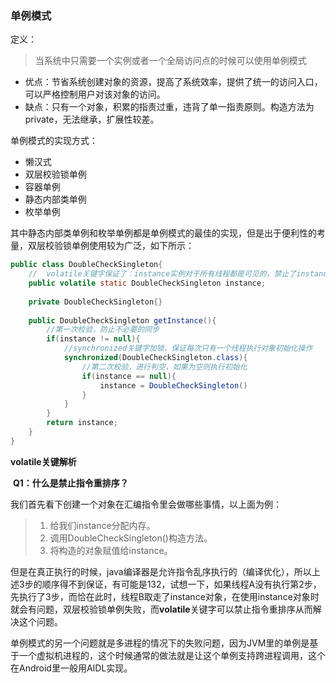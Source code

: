 ### 单例模式



定义：

> 当系统中只需要一个实例或者一个全局访问点的时候可以使用单例模式

* 优点：节省系统创建对象的资源，提高了系统效率，提供了统一的访问入口，可以严格控制用户对该对象的访问。
* 缺点：只有一个对象，积累的指责过重，违背了单一指责原则。构造方法为private，无法继承，扩展性较差。



单例模式的实现方式：

* 懒汉式
* 双层校验锁单例
* 容器单例
* 静态内部类单例
* 枚举单例

其中静态内部类单例和枚举单例都是单例模式的最佳的实现，但是出于便利性的考量，双层校验锁单例使用较为广泛，如下所示：

```java
public class DoubleCheckSingleton{
    //	volatile关键字保证了：instance实例对于所有线程都是可见的，禁止了instance操作指令重排序
    public volatile static DoubleCheckSingleton instance;
    
    private DoubleCheckSingleton{}
    
    public DoubleCheckSingleton getInstance(){
        //第一次校验，防止不必要的同步
        if(instance != null){
            //synchronized关键字加锁，保证每次只有一个线程执行对象初始化操作
            synchronized(DoubleCheckSingleton.class){
                //第二次校验，进行判空，如果为空则执行初始化
                if(instance == null){
                    instance = DoubleCheckSingleton() 
                }
            }
        }
        return instance;
    }
}
```



**volatile关键解析** 

​	**Q1：什么是禁止指令重排序？**

我们首先看下创建一个对象在汇编指令里会做哪些事情，以上面为例：

>1. 给我们instance分配内存。
>2. 调用DoubleCheckSingleton()构造方法。
>3. 将构造的对象赋值给instance。

​		但是在真正执行的时候，java编译器是允许指令乱序执行的（编译优化），所以上述3步的顺序得不到保证，有可能是132，试想一下，如果线程A没有执行第2步，先执行了3步，而恰在此时，线程B取走了instance对象，在使用instance对象时就会有问题，双层校验锁单例失败，而**volatile**关键字可以禁止指令重排序从而解决这个问题。

单例模式的另一个问题就是多进程的情况下的失败问题，因为JVM里的单例是基于一个虚拟机进程的，这个时候通常的做法就是让这个单例支持跨进程调用，这个在Android里一般用AIDL实现。





